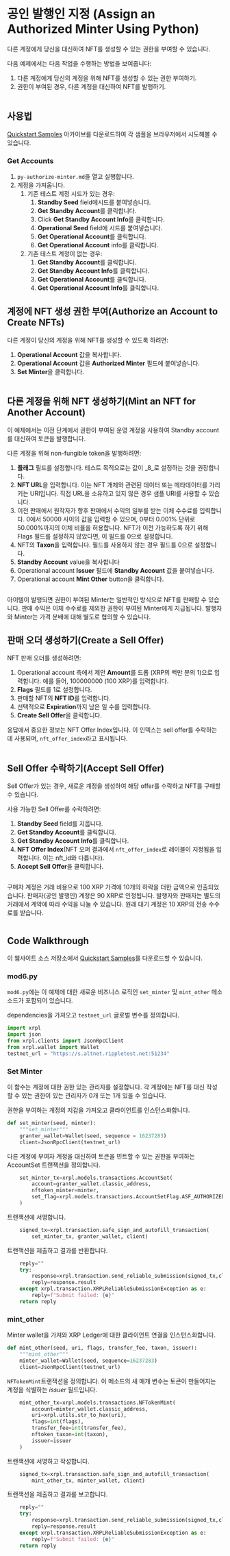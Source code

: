 # 공인 발행인 지정 (Assign an Authorized Minter Using Python)

다른 계정에게 당신을 대신하여 NFT를 생성할 수 있는 권한을 부여할 수 있습니다.

다음 예제에서는 다음 작업을 수행하는 방법을 보여줍니다:

1. 다른 계정에게 당신의 계정을 위해 NFT를 생성할 수 있는 권한 부여하기.&#x20;
2. 권한이 부여된 경우, 다른 계정을 대신하여 NFT를 발행하기.&#x20;

<figure><img src="https://xrpl.org/img/quickstart-py30.png" alt=""><figcaption></figcaption></figure>

## 사용법 <a href="#usage" id="usage"></a>

[Quickstart Samples](https://github.com/XRPLF/xrpl-dev-portal/tree/master/content/\_code-samples/quickstart/py) 아카이브를 다운로드하여 각 샘플을 브라우저에서 시도해볼 수 있습니다.

### Get Accounts <a href="#get-accounts" id="get-accounts"></a>

1. `py-authorize-minter.md`을 열고 실행합니다.
2. 계정을 가져옵니다.
   1. 기존 테스트 계정 시드가 있는 경우:
      1. **Standby Seed** field에시드를 붙여넣습니다.
      2. **Get Standby Account**를 클릭합니다.
      3. Click **Get Standby Account Info**를 클릭합니다.
      4. **Operational Seed** field에 시드를 붙여넣습니다.
      5. **Get Operational Account**를 클릭합니다.
      6. **Get Operational Account** info를 클릭합니다.
   2. 기존 테스트 계정이 없는 경우:
      1. **Get Standby Account**를 클릭합니다.
      2. **Get Standby Account Info**를 클릭합니다.
      3. **Get Operational Account**를 클릭합니다.
      4. **Get Operational Account Info**를 클릭합니다.

## 계정에 NFT 생성 권한 부여(Authorize an Account to Create NFTs)

다른 계정이 당신의 계정을 위해 NFT를 생성할 수 있도록 하려면:

1. **Operational Account** 값을 복사합니다.&#x20;
2. **Operational Account** 값을 **Authorized Minter** 필드에 붙여넣습니다.&#x20;
3. **Set Minter**을 클릭합니다.&#x20;

<figure><img src="https://xrpl.org/img/quickstart-py31.png" alt=""><figcaption></figcaption></figure>

## 다른 계정을 위해 NFT 생성하기(Mint an NFT for Another Account)

이 예제에서는 이전 단계에서 권한이 부여된 운영 계정을 사용하여 Standby account를 대신하여 토큰을 발행합니다.

다른 계정을 위해 non-fungible token을 발행하려면:

1. **플래그** 필드를 설정합니다. 테스트 목적으로는 값이 _8_로 설정하는 것을 권장합니다.&#x20;
2. **NFT URL**을 입력합니다. 이는 NFT 개체와 관련된 데이터 또는 메타데이터를 가리키는 URI입니다. 직접 URL을 소유하고 있지 않은 경우 샘플 URI를 사용할 수 있습니다.&#x20;
3. 이전 판매에서 원작자가 향후 판매에서 수익의 일부를 받는 이체 수수료를 입력합니다. 0에서 50000 사이의 값을 입력할 수 있으며, 0부터 0.001% 단위로 50.000%까지의 이체 비율을 허용합니다. NFT가 이전 가능하도록 하기 위해 Flags 필드를 설정하지 않았다면, 이 필드를 0으로 설정합니다.&#x20;
4. NFT의 **Taxon**을 입력합니다. 필드를 사용하지 않는 경우 필드를 0으로 설정합니다.
5. **Standby Account** value을 복사합니다
6. Operational account **Issuer** 필드에 **Standby Account** 값을 붙여넣습니다.
7. Operational account **Mint Other** button을 클릭합니다.

<figure><img src="https://xrpl.org/img/quickstart-py32.png" alt=""><figcaption></figcaption></figure>

아이템이 발행되면 권한이 부여된 Minter는 일반적인 방식으로 NFT를 판매할 수 있습니다. 판매 수익은 이체 수수료를 제외한 권한이 부여된 Minter에게 지급됩니다. 발행자와 Minter는 가격 분배에 대해 별도로 협의할 수 있습니다.

## 판매 오더 생성하기(Create a Sell Offer)

NFT 판매 오더를 생성하려면:

1. Operational account 측에서 제안 **Amount**를 드롭 (XRP의 백만 분의 1)으로 입력합니다. 예를 들어, 100000000 (100 XRP)를 입력합니다.&#x20;
2. **Flags** 필드를 1로 설정합니다.&#x20;
3. 판매할 NFT의 **NFT ID**를 입력합니다.&#x20;
4. 선택적으로 **Expiration**까지 남은 일 수를 입력합니다.&#x20;
5. **Create Sell Offer**을 클릭합니다.&#x20;

응답에서 중요한 정보는 NFT Offer Index입니다. 이 인덱스는 sell offer를 수락하는 데 사용되며, `nft_offer_index`라고 표시됩니다.

<figure><img src="https://xrpl.org/img/quickstart-py33.png" alt=""><figcaption></figcaption></figure>

## Sell Offer 수락하기(Accept Sell Offer)

Sell Offer가 있는 경우, 새로운 계정을 생성하여 해당 offer를 수락하고 NFT를 구매할 수 있습니다.

사용 가능한 Sell Offer를 수락하려면:

1. **Standby Seed** field를 지웁니다.
2. **Get Standby Account**를 클릭합니다.&#x20;
3. **Get Standby Account Info**를 클릭합니다.
4. **NFT Offer Index**(NFT 오퍼 결과에서 `nft_offer_index`로 레이블이 지정됨을 입력합니다. 이는 nft\_id와 다릅니다).
5. **Accept Sell Offer**을 클릭합니다.

<figure><img src="https://xrpl.org/img/quickstart-py34.png" alt=""><figcaption></figcaption></figure>

구매자 계정은 거래 비용으로 100 XRP 가격에 10개의 하락을 더한 금액으로 인출되었습니다. 판매자(공인 발행인) 계정은 90 XRP로 인정됩니다. 발행자와 판매자는 별도의 거래에서 계약에 따라 수익을 나눌 수 있습니다. 원래 대기 계정은 10 XRP의 전송 수수료를 받습니다.

<figure><img src="https://xrpl.org/img/quickstart-py35.png" alt=""><figcaption></figcaption></figure>

## Code Walkthrough <a href="#code-walkthrough" id="code-walkthrough"></a>

이 웹사이트 소스 저장소에서 [Quickstart Samples](https://github.com/XRPLF/xrpl-dev-portal/tree/master/content/\_code-samples/quickstart/py)를 다운로드할 수 있습니다.

### mod6.py <a href="#mod6py" id="mod6py"></a>

`mod6.py`에는 이 예제에 대한 새로운 비즈니스 로직인 `set_minter` 및 `mint_other` 메소소드가 포함되어 있습니다.

dependencies을 가져오고 `testnet_url` 글로벌 변수를 정의합니다.

```python
import xrpl 
import json
from xrpl.clients import JsonRpcClient
from xrpl.wallet import Wallet
testnet_url = "https://s.altnet.rippletest.net:51234"
```

### Set Minter <a href="#set-minter" id="set-minter"></a>

이 함수는 계정에 대한 권한 있는 관리자를 설정합니다. 각 계정에는 NFT를 대신 작성할 수 있는 권한이 있는 관리자가 0개 또는 1개 있을 수 있습니다.

권한을 부여하는 계정의 지갑을 가져오고 클라이언트를 인스턴스화합니다.

```python
def set_minter(seed, minter):
    """set_minter"""
    granter_wallet=Wallet(seed, sequence = 16237283)
    client=JsonRpcClient(testnet_url)
```

다른 계정에 부여자 계정을 대신하여 토큰을 민트할 수 있는 권한을 부여하는 AccountSet 트랜잭션을 정의합니다.

```python
    set_minter_tx=xrpl.models.transactions.AccountSet(
        account=granter_wallet.classic_address,
        nftoken_minter=minter,
        set_flag=xrpl.models.transactions.AccountSetFlag.ASF_AUTHORIZED_NFTOKEN_MINTER
    )    
```

트랜잭션에 서명합니다.

```python
    signed_tx=xrpl.transaction.safe_sign_and_autofill_transaction(
        set_minter_tx, granter_wallet, client)
```

트랜잭션을 제출하고 결과를 반환합니다.

```python
    reply=""
    try:
        response=xrpl.transaction.send_reliable_submission(signed_tx,client)
        reply=response.result
    except xrpl.transaction.XRPLReliableSubmissionException as e:
        reply=f"Submit failed: {e}"
    return reply
```

### mint\_other <a href="#mint_other" id="mint_other"></a>

Minter wallet을 가져와 XRP Ledger에 대한 클라이언트 연결을 인스턴스화합니다.

```python
def mint_other(seed, uri, flags, transfer_fee, taxon, issuer):
    """mint_other"""
    minter_wallet=Wallet(seed, sequence=16237283)
    client=JsonRpcClient(testnet_url)
```

`NFTokenMint`트랜잭션을 정의합니다. 이 메소드의 새 매개 변수는 토큰이 만들어지는 계정을 식별하는 _issuer_ 필드입니다.

```python
    mint_other_tx=xrpl.models.transactions.NFTokenMint(
        account=minter_wallet.classic_address,
        uri=xrpl.utils.str_to_hex(uri),
        flags=int(flags),
        transfer_fee=int(transfer_fee),
        nftoken_taxon=int(taxon),
        issuer=issuer
    )
```

트랜잭션에 서명하고 작성합니다.

```python
    signed_tx=xrpl.transaction.safe_sign_and_autofill_transaction(
        mint_other_tx, minter_wallet, client)
```

트랜잭션을 제출하고 결과를 보고합니다.

```python
    reply=""
    try:
        response=xrpl.transaction.send_reliable_submission(signed_tx,client)
        reply=response.result
    except xrpl.transaction.XRPLReliableSubmissionException as e:
        reply=f"Submit failed: {e}"
    return reply
```
